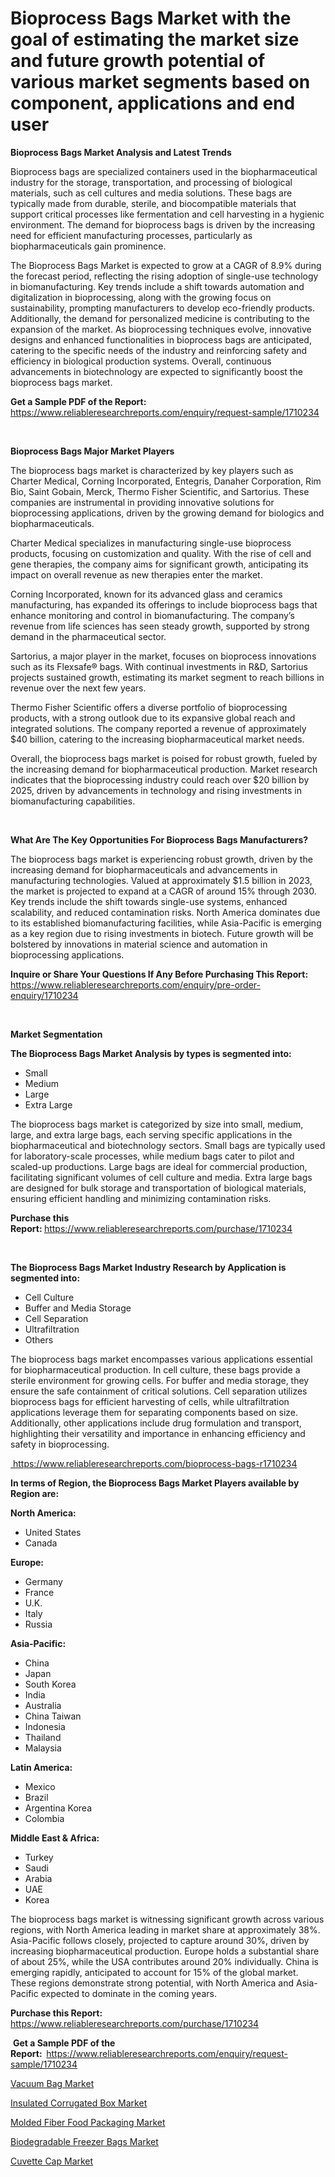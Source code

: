 <p><h1>Bioprocess Bags Market with the goal of estimating the market size and future growth potential of various market segments based on component, applications and end user</h1></p><p><strong>Bioprocess Bags Market Analysis and Latest Trends</strong></p>
<p><p>Bioprocess bags are specialized containers used in the biopharmaceutical industry for the storage, transportation, and processing of biological materials, such as cell cultures and media solutions. These bags are typically made from durable, sterile, and biocompatible materials that support critical processes like fermentation and cell harvesting in a hygienic environment. The demand for bioprocess bags is driven by the increasing need for efficient manufacturing processes, particularly as biopharmaceuticals gain prominence.</p><p>The Bioprocess Bags Market is expected to grow at a CAGR of 8.9% during the forecast period, reflecting the rising adoption of single-use technology in biomanufacturing. Key trends include a shift towards automation and digitalization in bioprocessing, along with the growing focus on sustainability, prompting manufacturers to develop eco-friendly products. Additionally, the demand for personalized medicine is contributing to the expansion of the market. As bioprocessing techniques evolve, innovative designs and enhanced functionalities in bioprocess bags are anticipated, catering to the specific needs of the industry and reinforcing safety and efficiency in biological production systems. Overall, continuous advancements in biotechnology are expected to significantly boost the bioprocess bags market.</p></p>
<p><strong>Get a Sample PDF of the Report:&nbsp;</strong> <a href="https://www.reliableresearchreports.com/enquiry/request-sample/1710234?utm_campaign=8&utm_medium=2&utm_source=Github&utm_content=ia&utm_term=08032025&utm_id=bioprocess-bags">https://www.reliableresearchreports.com/enquiry/request-sample/1710234</a></p>
<p>&nbsp;</p>
<p><strong>Bioprocess Bags Major Market Players</strong></p>
<p><p>The bioprocess bags market is characterized by key players such as Charter Medical, Corning Incorporated, Entegris, Danaher Corporation, Rim Bio, Saint Gobain, Merck, Thermo Fisher Scientific, and Sartorius. These companies are instrumental in providing innovative solutions for bioprocessing applications, driven by the growing demand for biologics and biopharmaceuticals.</p><p>Charter Medical specializes in manufacturing single-use bioprocess products, focusing on customization and quality. With the rise of cell and gene therapies, the company aims for significant growth, anticipating its impact on overall revenue as new therapies enter the market.</p><p>Corning Incorporated, known for its advanced glass and ceramics manufacturing, has expanded its offerings to include bioprocess bags that enhance monitoring and control in biomanufacturing. The company’s revenue from life sciences has seen steady growth, supported by strong demand in the pharmaceutical sector.</p><p>Sartorius, a major player in the market, focuses on bioprocess innovations such as its Flexsafe® bags. With continual investments in R&D, Sartorius projects sustained growth, estimating its market segment to reach billions in revenue over the next few years.</p><p>Thermo Fisher Scientific offers a diverse portfolio of bioprocessing products, with a strong outlook due to its expansive global reach and integrated solutions. The company reported a revenue of approximately $40 billion, catering to the increasing biopharmaceutical market needs.</p><p>Overall, the bioprocess bags market is poised for robust growth, fueled by the increasing demand for biopharmaceutical production. Market research indicates that the bioprocessing industry could reach over $20 billion by 2025, driven by advancements in technology and rising investments in biomanufacturing capabilities.</p></p>
<p>&nbsp;</p>
<p><strong>What Are The Key Opportunities For Bioprocess Bags Manufacturers?</strong></p>
<p><p>The bioprocess bags market is experiencing robust growth, driven by the increasing demand for biopharmaceuticals and advancements in manufacturing technologies. Valued at approximately $1.5 billion in 2023, the market is projected to expand at a CAGR of around 15% through 2030. Key trends include the shift towards single-use systems, enhanced scalability, and reduced contamination risks. North America dominates due to its established biomanufacturing facilities, while Asia-Pacific is emerging as a key region due to rising investments in biotech. Future growth will be bolstered by innovations in material science and automation in bioprocessing applications.</p></p>
<p><strong>Inquire or Share Your Questions If Any Before Purchasing This Report:</strong> <a href="https://www.reliableresearchreports.com/enquiry/pre-order-enquiry/1710234?utm_campaign=8&utm_medium=2&utm_source=Github&utm_content=ia&utm_term=08032025&utm_id=bioprocess-bags">https://www.reliableresearchreports.com/enquiry/pre-order-enquiry/1710234</a></p>
<p>&nbsp;</p>
<p><strong>Market Segmentation</strong></p>
<p><strong>The Bioprocess Bags Market Analysis by types is segmented into:</strong></p>
<p><ul><li>Small</li><li>Medium</li><li>Large</li><li>Extra Large</li></ul></p>
<p><p>The bioprocess bags market is categorized by size into small, medium, large, and extra large bags, each serving specific applications in the biopharmaceutical and biotechnology sectors. Small bags are typically used for laboratory-scale processes, while medium bags cater to pilot and scaled-up productions. Large bags are ideal for commercial production, facilitating significant volumes of cell culture and media. Extra large bags are designed for bulk storage and transportation of biological materials, ensuring efficient handling and minimizing contamination risks.</p></p>
<p><strong>Purchase this Report:&nbsp;</strong><a href="https://www.reliableresearchreports.com/purchase/1710234?utm_campaign=8&utm_medium=2&utm_source=Github&utm_content=ia&utm_term=08032025&utm_id=bioprocess-bags">https://www.reliableresearchreports.com/purchase/1710234</a></p>
<p>&nbsp;</p>
<p><strong>The Bioprocess Bags Market Industry Research by Application is segmented into:</strong></p>
<p><ul><li>Cell Culture</li><li>Buffer and Media Storage</li><li>Cell Separation</li><li>Ultrafiltration</li><li>Others</li></ul></p>
<p><p>The bioprocess bags market encompasses various applications essential for biopharmaceutical production. In cell culture, these bags provide a sterile environment for growing cells. For buffer and media storage, they ensure the safe containment of critical solutions. Cell separation utilizes bioprocess bags for efficient harvesting of cells, while ultrafiltration applications leverage them for separating components based on size. Additionally, other applications include drug formulation and transport, highlighting their versatility and importance in enhancing efficiency and safety in bioprocessing.</p></p>
<p><a href="https://www.reliableresearchreports.com/bioprocess-bags-r1710234?utm_campaign=8&utm_medium=2&utm_source=Github&utm_content=ia&utm_term=08032025&utm_id=bioprocess-bags">&nbsp;https://www.reliableresearchreports.com/bioprocess-bags-r1710234</a></p>
<p><strong>In terms of Region, the Bioprocess Bags Market Players available by Region are:</strong></p>
<p>
    <p> <strong> North America: </strong>
        <ul>
            <li>United States</li>
            <li>Canada</li>
        </ul>
        </p> 
    <p> <strong> Europe: </strong>
        <ul>
            <li>Germany</li>
            <li>France</li>
            <li>U.K.</li>
            <li>Italy</li>
            <li>Russia</li>
        </ul>
        </p> 
    <p> <strong> Asia-Pacific: </strong>
        <ul>
            <li>China</li>
            <li>Japan</li>
            <li>South Korea</li>
            <li>India</li>
            <li>Australia</li>
            <li>China Taiwan</li>
            <li>Indonesia</li>
            <li>Thailand</li>
            <li>Malaysia</li>
        </ul>
        </p> 
    <p> <strong> Latin America: </strong>
        <ul>
            <li>Mexico</li>
            <li>Brazil</li>
            <li>Argentina Korea</li>
            <li>Colombia</li>
        </ul>
        </p> 
    <p> <strong> Middle East & Africa: </strong>
        <ul>
            <li>Turkey</li>
            <li>Saudi</li>
            <li>Arabia</li>
            <li>UAE</li>
            <li>Korea</li>
        </ul>
    </p>
    </p>
<p><p>The bioprocess bags market is witnessing significant growth across various regions, with North America leading in market share at approximately 38%. Asia-Pacific follows closely, projected to capture around 30%, driven by increasing biopharmaceutical production. Europe holds a substantial share of about 25%, while the USA contributes around 20% individually. China is emerging rapidly, anticipated to account for 15% of the global market. These regions demonstrate strong potential, with North America and Asia-Pacific expected to dominate in the coming years.</p></p>
<p><strong>Purchase this Report: </strong><a href="https://www.reliableresearchreports.com/purchase/1710234?utm_campaign=8&utm_medium=2&utm_source=Github&utm_content=ia&utm_term=08032025&utm_id=bioprocess-bags">https://www.reliableresearchreports.com/purchase/1710234</a></p>
<p>&nbsp;<strong>Get a Sample PDF of the Report:&nbsp;&nbsp;</strong><a href="https://www.reliableresearchreports.com/enquiry/request-sample/1710234?utm_campaign=8&utm_medium=2&utm_source=Github&utm_content=ia&utm_term=08032025&utm_id=bioprocess-bags">https://www.reliableresearchreports.com/enquiry/request-sample/1710234</a></p>
<p><strong></strong></p>
<p><p><a href="https://github.com/snelldimkeod/Market-Research-Report-List-1/blob/main/vacuum-bag-market.md?utm_campaign=8&utm_medium=2&utm_source=Github&utm_content=ia&utm_term=08032025&utm_id=bioprocess-bags">Vacuum Bag Market</a></p><p><a href="https://github.com/gakpasulgun/Market-Research-Report-List-1/blob/main/insulated-corrugated-box-market.md?utm_campaign=8&utm_medium=2&utm_source=Github&utm_content=ia&utm_term=08032025&utm_id=bioprocess-bags">Insulated Corrugated Box Market</a></p><p><a href="https://github.com/lugnabirue/Market-Research-Report-List-1/blob/main/molded-fiber-food-packaging-market.md?utm_campaign=8&utm_medium=2&utm_source=Github&utm_content=ia&utm_term=08032025&utm_id=bioprocess-bags">Molded Fiber Food Packaging Market</a></p><p><a href="https://github.com/braisykhwezi/Market-Research-Report-List-1/blob/main/biodegradable-freezer-bags-market.md?utm_campaign=8&utm_medium=2&utm_source=Github&utm_content=ia&utm_term=08032025&utm_id=bioprocess-bags">Biodegradable Freezer Bags Market</a></p><p><a href="https://github.com/shpirttangim48/Market-Research-Report-List-1/blob/main/cuvette-cap-market.md?utm_campaign=8&utm_medium=2&utm_source=Github&utm_content=ia&utm_term=08032025&utm_id=bioprocess-bags">Cuvette Cap Market</a></p></p>